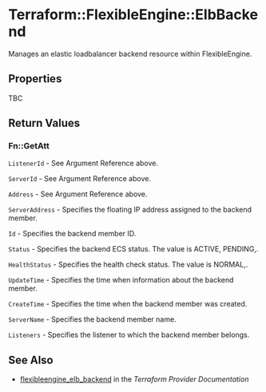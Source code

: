 # Terraform::FlexibleEngine::ElbBackend

Manages an elastic loadbalancer backend resource within FlexibleEngine.

## Properties

TBC

## Return Values

### Fn::GetAtt

`ListenerId` - See Argument Reference above.

`ServerId` - See Argument Reference above.

`Address` - See Argument Reference above.

`ServerAddress` - Specifies the floating IP address assigned to the backend member.

`Id` - Specifies the backend member ID.

`Status` - Specifies the backend ECS status. The value is ACTIVE, PENDING,.

`HealthStatus` - Specifies the health check status. The value is NORMAL,.

`UpdateTime` - Specifies the time when information about the backend member.

`CreateTime` - Specifies the time when the backend member was created.

`ServerName` - Specifies the backend member name.

`Listeners` - Specifies the listener to which the backend member belongs.

## See Also

* [flexibleengine_elb_backend](https://www.terraform.io/docs/providers/flexibleengine/r/elb_backend.html) in the _Terraform Provider Documentation_